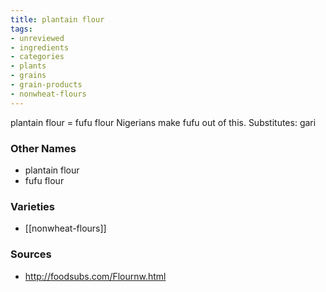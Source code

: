 ```yaml
---
title: plantain flour
tags:
- unreviewed
- ingredients
- categories
- plants
- grains
- grain-products
- nonwheat-flours
---
```

plantain flour = fufu flour Nigerians make fufu out of this. Substitutes: gari

### Other Names

* plantain flour
* fufu flour

### Varieties

* [[nonwheat-flours]]

### Sources
* http://foodsubs.com/Flournw.html
